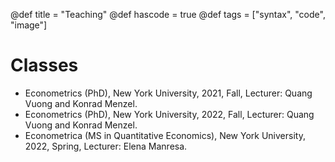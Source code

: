 @def title = "Teaching"
@def hascode = true
@def tags = ["syntax", "code", "image"]

# Classes
- Econometrics (PhD), New York University, 2021, Fall, Lecturer: Quang Vuong and Konrad Menzel.
- Econometrics (PhD), New York University, 2022, Fall, Lecturer: Quang Vuong and Konrad Menzel.
- Econometrica (MS in Quantitative Economics), New York University, 2022, Spring, Lecturer: Elena Manresa.
